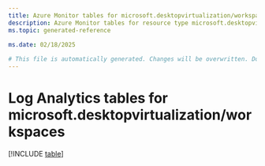 ```yaml
---
title: Azure Monitor tables for microsoft.desktopvirtualization/workspaces
description: Azure Monitor tables for resource type microsoft.desktopvirtualization/workspaces
ms.topic: generated-reference
   
ms.date: 02/18/2025

# This file is automatically generated. Changes will be overwritten. Do not change this file directly.
---
```


# Log Analytics tables for microsoft.desktopvirtualization/workspaces  

[!INCLUDE [table](~/reusable-content/ce-skilling/azure/includes/azure-monitor/reference/tables/microsoft-desktopvirtualization_workspaces-include.md)]

